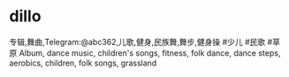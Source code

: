 # dillo
专辑,舞曲,Telegram:@abc362,儿歌,健身,民族舞,舞步,健身操 #少儿 #民歌 #草原 Album, dance music, children's songs, fitness, folk dance, dance steps, aerobics, children, folk songs, grassland
